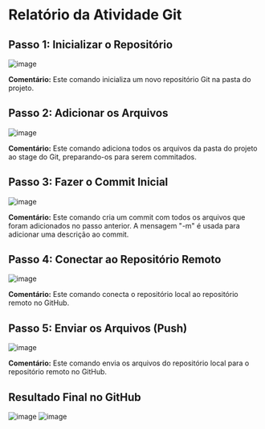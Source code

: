 # Relatório da Atividade Git

## Passo 1: Inicializar o Repositório

![image](https://github.com/FabianoDione/HelloWorld/assets/105398948/23a6e77b-e2ac-4f35-9e57-61016ba7cfdc)

**Comentário:** Este comando inicializa um novo repositório Git na pasta do projeto.

## Passo 2: Adicionar os Arquivos

![image](https://github.com/FabianoDione/HelloWorld/assets/105398948/5e65b1bb-2bbf-498b-8f35-cff1abf9c485)

**Comentário:** Este comando adiciona todos os arquivos da pasta do projeto ao stage do Git, preparando-os para serem commitados.

## Passo 3: Fazer o Commit Inicial

![image](https://github.com/FabianoDione/HelloWorld/assets/105398948/fb2c6c12-bd7b-4d39-a991-1334e0d5f76b)

**Comentário:** Este comando cria um commit com todos os arquivos que foram adicionados no passo anterior. A mensagem "-m" é usada para adicionar uma descrição ao commit.

## Passo 4: Conectar ao Repositório Remoto

![image](https://github.com/FabianoDione/HelloWorld/assets/105398948/356d7109-2202-4d97-81f3-f6e8230ed508)

**Comentário:** Este comando conecta o repositório local ao repositório remoto no GitHub. 

## Passo 5: Enviar os Arquivos (Push)

![image](https://github.com/FabianoDione/HelloWorld/assets/105398948/d26c6696-e597-494f-9d27-20b9f9c576bb)

**Comentário:** Este comando envia os arquivos do repositório local para o repositório remoto no GitHub.

## Resultado Final no GitHub
![image](https://github.com/FabianoDione/HelloWorld/assets/105398948/a786e662-edee-4bbf-8803-8bbe7162e9ba)
![image](https://github.com/FabianoDione/HelloWorld/assets/105398948/1b3eb93a-aca3-4670-b3b5-8e80068cc6af)

